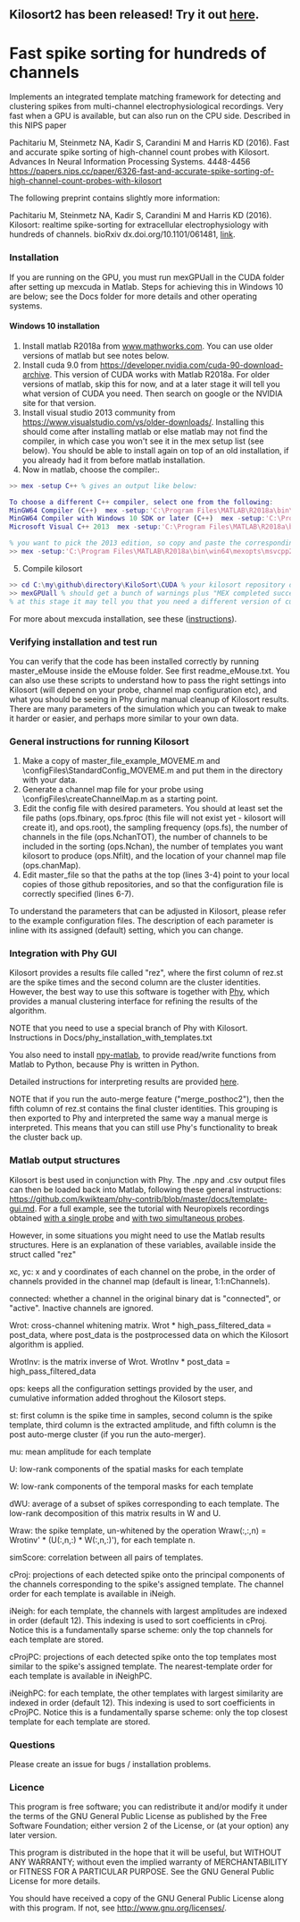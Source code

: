 ## Kilosort2 has been released! Try it out [here](https://github.com/MouseLand/Kilosort2). ##

  
  
   
  
  
# Fast spike sorting for hundreds of channels #

Implements an integrated template matching framework for detecting and clustering spikes from multi-channel electrophysiological recordings. Very fast when a GPU is available, but can also run on the CPU side. Described in this NIPS paper

Pachitariu M, Steinmetz NA, Kadir S, Carandini M and Harris KD (2016). Fast and accurate spike sorting of high-channel count probes with Kilosort. Advances In Neural Information Processing Systems. 4448-4456
https://papers.nips.cc/paper/6326-fast-and-accurate-spike-sorting-of-high-channel-count-probes-with-kilosort

The following preprint contains slightly more information:

Pachitariu M, Steinmetz NA, Kadir S, Carandini M and Harris KD (2016). Kilosort: realtime spike-sorting for extracellular electrophysiology with hundreds of channels. 
bioRxiv dx.doi.org/10.1101/061481, [link](http://biorxiv.org/content/early/2016/06/30/061481). 

### Installation ###
If you are running on the GPU, you must run mexGPUall in the CUDA folder after setting up mexcuda in Matlab. Steps for achieving this in Windows 10 are below; see the Docs folder for more details and other operating systems.

#### Windows 10 installation ####

1. Install matlab R2018a from www.mathworks.com. You can use older versions of matlab but see notes below. 
2. Install cuda 9.0 from https://developer.nvidia.com/cuda-90-download-archive. This version of CUDA works with Matlab R2018a. For older versions of matlab, skip this for now, and at a later stage it will tell you what version of CUDA you need. Then search on google or the NVIDIA site for that version.
3. Install visual studio 2013 community from https://www.visualstudio.com/vs/older-downloads/. Installing this should come after installing matlab or else matlab may not find the compiler, in which case you won't see it in the mex setup list (see below). You should be able to install again on top of an old installation, if you already had it from before matlab installation. 
4. Now in matlab, choose the compiler:.
```matlab
>> mex -setup C++ % gives an output like below:

To choose a different C++ compiler, select one from the following:
MinGW64 Compiler (C++)  mex -setup:'C:\Program Files\MATLAB\R2018a\bin\win64\mexopts\mingw64_g++.xml' C++
MinGW64 Compiler with Windows 10 SDK or later (C++)  mex -setup:'C:\Program Files\MATLAB\R2018a\bin\win64\mexopts\mingw64_g++_sdk10+.xml' C++
Microsoft Visual C++ 2013  mex -setup:'C:\Program Files\MATLAB\R2018a\bin\win64\mexopts\msvcpp2013.xml' C++

% you want to pick the 2013 edition, so copy and paste the corresponding instruction. For me that's: 
>> mex -setup:'C:\Program Files\MATLAB\R2018a\bin\win64\mexopts\msvcpp2013.xml' C++
```
5. Compile kilosort
```matlab
>> cd C:\my\github\directory\KiloSort\CUDA % your kilosort repository directory
>> mexGPUall % should get a bunch of warnings plus "MEX completed successfully", several times. 
% at this stage it may tell you that you need a different version of cuda for older matlab installations. 
```

For more about mexcuda installation, see these ([instructions](http://uk.mathworks.com/help/distcomp/mexcuda.html)). 

### Verifying installation and test run ###

You can verify that the code has been installed correctly by running master_eMouse inside the eMouse folder. See first readme_eMouse.txt. You can also use these scripts to understand how to pass the right settings into Kilosort (will depend on your probe, channel map configuration etc), and what you should be seeing in Phy during manual cleanup of Kilosort results. There are many parameters of the simulation which you can tweak to make it harder or easier, and perhaps more similar to your own data. 

### General instructions for running Kilosort ###

1. Make a copy of master_file_example_MOVEME.m and \configFiles\StandardConfig_MOVEME.m and put them in the directory with your data. 
2. Generate a channel map file for your probe using \configFiles\createChannelMap.m as a starting point. 
3. Edit the config file with desired parameters. You should at least set the file paths (ops.fbinary, ops.fproc (this file will not exist yet - kilosort will create it), and ops.root), the sampling frequency (ops.fs), the number of channels in the file (ops.NchanTOT), the number of channels to be included in the sorting (ops.Nchan), the number of templates you want kilosort to produce (ops.Nfilt), and the location of your channel map file (ops.chanMap). 
4. Edit master_file so that the paths at the top (lines 3-4) point to your local copies of those github repositories, and so that the configuration file is correctly specified (lines 6-7). 

To understand the parameters that can be adjusted in Kilosort, please refer to the example configuration files. The description of each parameter is inline with its assigned (default) setting, which you can change. 

### Integration with Phy GUI ###
Kilosort provides a results file called "rez", where the first column of rez.st are the spike times and the second column are the cluster identities. However, the best way to use this software is together with [Phy](https://github.com/kwikteam/phy), which provides a manual clustering interface for refining the results of the algorithm. 

NOTE that you need to use a special branch of Phy with Kilosort. Instructions in Docs/phy_installation_with_templates.txt 

You also need to install [npy-matlab](https://github.com/kwikteam/npy-matlab), to provide read/write functions from Matlab to Python, because Phy is written in Python.

Detailed instructions for interpreting results are provided [here](https://github.com/kwikteam/phy-contrib/blob/master/docs/template-gui.md).

NOTE that if you run the auto-merge feature ("merge_posthoc2"), then the fifth column of rez.st contains the final cluster identities. This grouping is then exported to Phy and interpreted the same way a manual merge is interpreted. This means that you can still use Phy's functionality to break the cluster back up. 

### Matlab output structures ###

Kilosort is best used in conjunction with Phy. The .npy and .csv output files can then be loaded back into Matlab, following these general instructions: https://github.com/kwikteam/phy-contrib/blob/master/docs/template-gui.md. For a full example, see the tutorial with Neuropixels recordings obtained [with a single probe](https://rdr.ucl.ac.uk/articles/dataset/Recording_with_a_Neuropixels_probe/25232962/1) and [with two simultaneous probes](https://rdr.ucl.ac.uk/articles/dataset/Simultaneous_recording_with_two_Neuropixels_probes/25226867/1). 

However, in some situations you might need to use the Matlab results structures. Here is an explanation of these variables, available inside the struct called "rez" 

xc, yc: x and y coordinates of each channel on the probe, in the order of channels provided in the channel map (default is linear, 1:1:nChannels). 

connected: whether a channel in the original binary dat is "connected", or "active". Inactive channels are ignored.

Wrot: cross-channel whitening matrix. Wrot * high_pass_filtered_data = post_data, where post_data is the postprocessed data on which the Kilosort algorithm is applied. 

WrotInv: is the matrix inverse of Wrot. WrotInv * post_data = high_pass_filtered_data

ops: keeps all the configuration settings provided by the user, and cumulative information added throghout the Kilosort steps. 

st: first column is the spike time in samples, second column is the spike template, third column is the extracted amplitude, and fifth column is the post auto-merge cluster (if you run the auto-merger). 

mu: mean amplitude for each template

U: low-rank components of the spatial masks for each template

W: low-rank components of the temporal masks for each template

dWU: average of a subset of spikes corresponding to each template. The low-rank decomposition of this matrix results in W and U. 

Wraw: the spike template, un-whitened by the operation Wraw(:,:,n) = Wrotinv' * (U(:,n,:) * W(:,n,:)'), for each template n. 

simScore: correlation between all pairs of templates.

cProj: projections of each detected spike onto the principal components of the channels corresponding to the spike's assigned template. The channel order for each template is available in iNeigh.

iNeigh: for each template, the channels with largest amplitudes are indexed in order (default 12). This indexing is used to sort coefficients in cProj. Notice this is a fundamentally sparse scheme: only the top channels for each template are stored. 

cProjPC: projections of each detected spike onto the top templates most similar to the spike's assigned template. The nearest-template order for each template is available in iNeighPC.

iNeighPC: for each template, the other templates with largest similarity are indexed in order (default 12). This indexing is used to sort coefficients in cProjPC. Notice this is a fundamentally sparse scheme: only the top closest template for each template are stored. 


### Questions ###

Please create an issue for bugs / installation problems. 

### Licence ###

This program is free software; you can redistribute it and/or modify it under the terms of the GNU General Public License as published by the Free Software Foundation; either version 2 of the License, or (at your option) any later version.

This program is distributed in the hope that it will be useful, but WITHOUT ANY WARRANTY; without even the implied warranty of MERCHANTABILITY or FITNESS FOR A PARTICULAR PURPOSE. See the GNU General Public License for more details.

You should have received a copy of the GNU General Public License along with this program. If not, see http://www.gnu.org/licenses/.

